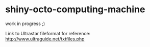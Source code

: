 # shiny-octo-computing-machine
work in progress ;)

Link to Ultrastar fileformat for reference: http://www.ultraguide.net/txtfiles.php
